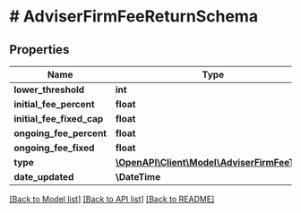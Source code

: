 # # AdviserFirmFeeReturnSchema

## Properties

Name | Type | Description | Notes
------------ | ------------- | ------------- | -------------
**lower_threshold** | **int** |  |
**initial_fee_percent** | **float** |  | [optional]
**initial_fee_fixed_cap** | **float** |  | [optional]
**ongoing_fee_percent** | **float** |  | [optional]
**ongoing_fee_fixed** | **float** |  | [optional]
**type** | [**\OpenAPI\Client\Model\AdviserFirmFeeType**](AdviserFirmFeeType.md) |  | [optional]
**date_updated** | **\DateTime** |  |

[[Back to Model list]](../../README.md#models) [[Back to API list]](../../README.md#endpoints) [[Back to README]](../../README.md)
